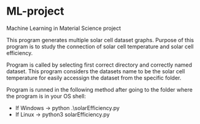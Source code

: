 # ML-project
Machine Learning in Material Science project

This program generates multiple solar cell dataset graphs. Purpose of this program is to study the connection of solar cell temperature and solar cell efficiency.

Program is called by selecting first correct directory and correctly named dataset. This program considers the datasets name to be the solar cell temperature for easily accessign the dataset from the specific folder.

Program is runned in the following method after going to the folder where the program is in your OS shell:
 - If Windows -> python .\solarEfficiency.py
 - If Linux -> python3 solarEfficiency.py

